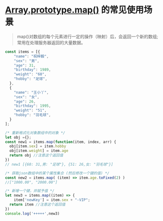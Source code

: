 # [Array.prototype.map()](https://developer.mozilla.org/zh-CN/docs/Web/JavaScript/Reference/Global_Objects/Array/map) 的常见使用场景

>  map()对数组的每个元素进行一定的操作（映射）后，会返回一个新的数组; 常用在处理服务器返回的大量数据。

````javascript
const items = [{
    "name": "祝梓毅",
    "sex": "男",
    "age": 31,
    "birthday": 1989,
    "weight": "60",
    "hobby": "足球",
  },
  {
    "name": "王小丫",
    "sex": "女",
    "age": 26,
    "birthday": 1995,
    "weight": "51",
    "hobby": "羽毛球",
  }
];

/* 重新格式化对象数组中的对象 */
let obj ={};
const new1 = items.map(function(item, index, arr) {
  obj[item.sex] = item.hobby
  obj[item.weight] = item.age
  return obj //注意这个返回值
})
// new1 [{60: 31,男: "足球"}, {51: 26,女: "羽毛球"}]

/* 获取json数组中的某个属性集合 (然后修改一个键的值) */
const new2 = items.map( (item) => item.age.toFixed(2) )
//["1000.00", "2000.00"]

/* 新增一个键，并赋予值 */
let new3 = items.map((item) => {
	item['newKey'] = item.sex + "-VIP";
  return item //注意这个返回值
})
console.log('+++++',new3)


````
